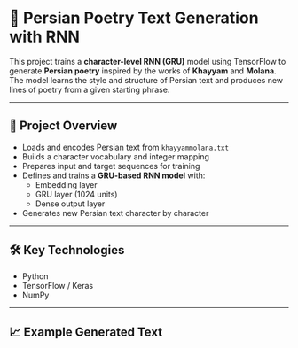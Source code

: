 # 📝 Persian Poetry Text Generation with RNN

This project trains a **character-level RNN (GRU)** model using TensorFlow to generate **Persian poetry** inspired by the works of **Khayyam** and **Molana**.  
The model learns the style and structure of Persian text and produces new lines of poetry from a given starting phrase.

---

## 📘 Project Overview
- Loads and encodes Persian text from `khayyammolana.txt`
- Builds a character vocabulary and integer mapping
- Prepares input and target sequences for training
- Defines and trains a **GRU-based RNN model** with:
  - Embedding layer
  - GRU layer (1024 units)
  - Dense output layer
- Generates new Persian text character by character

---

## 🛠️ Key Technologies
- Python  
- TensorFlow / Keras  
- NumPy  

---

## 📈 Example Generated Text
